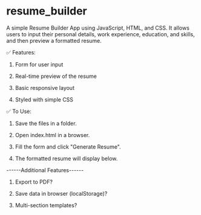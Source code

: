# resume_builder
A simple Resume Builder App using JavaScript, HTML, and CSS. It allows users to input their personal details, work experience, education, and skills, and then preview a formatted resume.

✅ Features:
1. Form for user input

2. Real-time preview of the resume

3. Basic responsive layout

4. Styled with simple CSS

✅ To Use:
1. Save the files in a folder.

2. Open index.html in a browser.

3. Fill the form and click "Generate Resume".

4. The formatted resume will display below.

------Additional Features------

1. Export to PDF?

2. Save data in browser (localStorage)?

3. Multi-section templates?